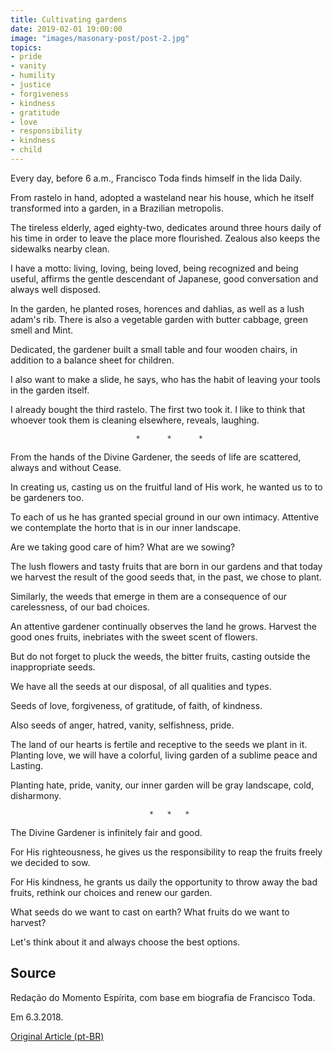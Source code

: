 ```yaml
---
title: Cultivating gardens
date: 2019-02-01 19:00:00
image: "images/masonary-post/post-2.jpg"
topics: 
- pride
- vanity
- humility
- justice
- forgiveness
- kindness
- gratitude
- love
- responsibility
- kindness
- child
---
```


Every day, before 6 a.m., Francisco Toda finds himself in the lida
Daily.

From rastelo in hand, adopted a wasteland near his house, which he
itself transformed into a garden, in a Brazilian metropolis.

The tireless elderly, aged eighty-two, dedicates around three hours
daily of his time in order to leave the place more flourished. Zealous
also keeps the sidewalks nearby clean.

I have a motto: living, loving, being loved, being recognized and being useful, affirms the
gentle descendant of Japanese, good conversation and always well disposed.

In the garden, he planted roses, horences and dahlias, as well as a lush
adam's rib. There is also a vegetable garden with butter cabbage, green smell and
Mint.

Dedicated, the gardener built a small table and four wooden chairs,
in addition to a balance sheet for children.

I also want to make a slide, he says, who has the habit of leaving
your tools in the garden itself.

I already bought the third rastelo. The first two took it. I like to think that
whoever took them is cleaning elsewhere, reveals, laughing.

                                *      *      *

From the hands of the Divine Gardener, the seeds of life are scattered, always and without
Cease.

In creating us, casting us on the fruitful land of His work, he wanted us to
to be gardeners too.

To each of us he has granted special ground in our own intimacy. Attentive
we contemplate the horto that is in our inner landscape.

Are we taking good care of him? What are we sowing?

The lush flowers and tasty fruits that are born in our gardens and that
today we harvest the result of the good seeds that, in the past, we chose to plant.

Similarly, the weeds that emerge in them are a consequence of our
carelessness, of our bad choices.

An attentive gardener continually observes the land he grows. Harvest the good ones
fruits, inebriates with the sweet scent of flowers.

But do not forget to pluck the weeds, the bitter fruits, casting
outside the inappropriate seeds.

We have all the seeds at our disposal, of all qualities and types.

Seeds of love, forgiveness, of gratitude, of faith, of kindness.

Also seeds of anger, hatred, vanity, selfishness, pride.

The land of our hearts is fertile and receptive to the seeds we plant in it.
Planting love, we will have a colorful, living garden of a sublime peace and
Lasting.

Planting hate, pride, vanity, our inner garden will be gray landscape,
cold, disharmony.

                                   *   *   *

The Divine Gardener is infinitely fair and good.

For His righteousness, he gives us the responsibility to reap the fruits
freely we decided to sow.

For His kindness, he grants us daily the opportunity to throw away the
bad fruits, rethink our choices and renew our garden.

What seeds do we want to cast on earth? What fruits do we want to harvest?

Let's think about it and always choose the best options.

## Source
Redação do Momento Espírita, com
base em biografia de Francisco Toda.

Em 6.3.2018. 


[Original Article (pt-BR)](http://momento.com.br/pt/ler_texto.php?id=5362)
